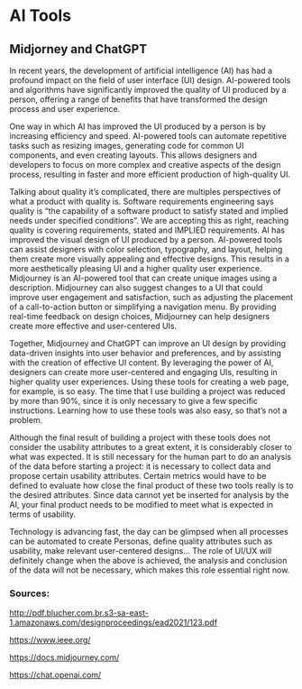 # AI Tools

## Midjorney and ChatGPT

In recent years, the development of artificial intelligence (AI) has had a profound impact on the field of user interface (UI) design. AI-powered tools and algorithms have significantly improved the quality of UI produced by a person, offering a range of benefits that have transformed the design process and user experience.

One way in which AI has improved the UI produced by a person is by increasing efficiency and speed. AI-powered tools can automate repetitive tasks such as resizing images, generating code for common UI components, and even creating layouts. This allows designers and developers to focus on more complex and creative aspects of the design process, resulting in faster and more efficient production of high-quality UI.

Talking about quality it’s complicated, there are multiples perspectives of what a product with quality is. Software requirements engineering says quality is “the capability of a software product to satisfy stated and implied needs under specified conditions”. We are accepting this as right, reaching quality is covering requirements, stated and IMPLIED requirements.
AI has improved the visual design of UI produced by a person. AI-powered tools can assist designers with color selection, typography, and layout, helping them create more visually appealing and effective designs. This results in a more aesthetically pleasing UI and a higher quality user experience. Midjourney is an AI-powered tool that can create unique images using a description. Midjourney can also suggest changes to a UI that could improve user engagement and satisfaction, such as adjusting the placement of a call-to-action button or simplifying a navigation menu. By providing real-time feedback on design choices, Midjourney can help designers create more effective and user-centered UIs.

Together, Midjourney and ChatGPT can improve an UI design by providing data-driven insights into user behavior and preferences, and by assisting with the creation of effective UI content. By leveraging the power of AI, designers can create more user-centered and engaging UIs, resulting in higher quality user experiences.
Using these tools for creating a web page, for example, is so easy. The time that I use building a project was reduced by more than 90%, since it is only necessary to give a few specific instructions. Learning how to use these tools was also easy, so that’s not a problem. 

Although the final result of building a project with these tools does not consider the usability attributes to a great extent, it is considerably closer to what was expected. It is still necessary for the human part to do an analysis of the data before starting a project: it is necessary to collect data and propose certain usability attributes. Certain metrics would have to be defined to evaluate how close the final product of these two tools really is to the desired attributes. Since data cannot yet be inserted for analysis by the AI, your final product needs to be modified to meet what is expected in terms of usability.

Technology is advancing fast, the day can be glimpsed when all processes can be automated to create Personas, define quality attributes such as usability, make relevant user-centered designs... The role of UI/UX will definitely change when the above is achieved, the analysis and conclusion of the data will not be necessary, which makes this role essential right now.


### Sources:

http://pdf.blucher.com.br.s3-sa-east-1.amazonaws.com/designproceedings/ead2021/123.pdf

https://www.ieee.org/

https://docs.midjourney.com/ 

https://chat.openai.com/